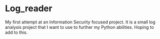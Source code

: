 # Log_reader
My first attempt at an Information Security focused project. It is a small log analysis project that I want to use to further my Python abilities. Hoping to add to this.
